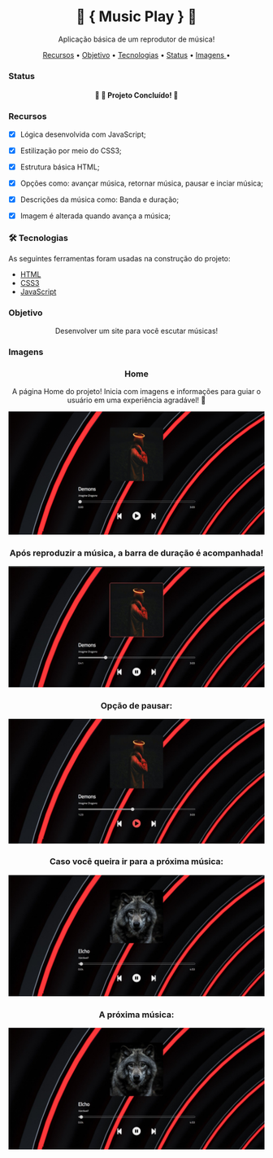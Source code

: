 <h1 align="center"> 🎵 { Music Play } 🎵 </h1>
<p align="center"> Aplicação básica de um reprodutor de música!</p>

<p align="center">
 <a href="#recursos">Recursos</a> •
  <a href="#objetivo">Objetivo</a> •
 <a href="#tecnologias">Tecnologias</a> • 
 <a href="#status">Status</a> • 
 <a href=#imagens"> Imagens </a> • 
</p>


### Status


<h4 align="center"> 
	🎯 🚀 Projeto Concluído! 🎯
</h4>


### Recursos

- [x] Lógica desenvolvida com JavaScript;
- [x] Estilização por meio do CSS3;
- [x] Estrutura básica HTML;
- [x] Opções como: avançar música, retornar música, pausar e inciar música;
- [x] Descrições da música como: Banda e duração;
- [x] Imagem é alterada quando avança a música;


### 🛠 Tecnologias

As seguintes ferramentas foram usadas na construção do projeto:


- [HTML](https://pt.wikipedia.org/wiki/HTML/)
- [CSS3](https://pt.wikipedia.org/wiki/CSS3/)
- [JavaScript](https://www.javascript.com/)

### Objetivo


 <p align="center">Desenvolver um site para você escutar músicas!</p>



### Imagens

<h3 align="center"> Home </h3>

<p align="center"> A página Home do projeto! Inicia com imagens e informações para guiar o usuário em uma experiência agradável! 🐧 </p>


![Screenshot](/images/home.png)

<h3 align="center">Após reproduzir a música, a barra de duração é acompanhada! </h3>

![Screenshot](/images/one.jpeg)

<h3 align="center">Opção de pausar: </h3>

![Screenshot](/images/three.jpeg)


<h3 align="center">Caso você queira ir para a próxima música: </h3>


![Screenshot](/images/five.jpeg)

<h3 align="center">A próxima música: </h3>

![Screenshot](/images/five.jpeg)
